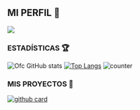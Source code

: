 ## MI PERFIL 🥷

<a href="https://github.com/Ivanmods15"><img src="https://cardivo.vercel.app/api?name=Ivanmods15&description=Hola+Soy+Dev+Ivan+Creador+de+Goku-Black-Bot-MD-Lite.&image=https://telegra.ph/file/218bb0ab792902a57d7ae.jpg/revision/latest?cb=20200606024545&usqp=CAU&usqp=CAU&backgroundColor=%23ecf0f1&instagram=Ivanmods15&whatsapp=Iván&pattern=leaf&colorPattern=%23eaeaea" /><a>
 

<!--
**Ivanmods15** is a ✨ _special_ ✨ repository because its `README.md` (this file) appears on your GitHub profile.

Here are some ideas to get you started:

- 🔭 I’m currently working on ...
- 🌱 I’m currently learning ...
- 👯 I’m looking to collaborate on ...
- 🤔 I’m looking for help with ...
- 💬 Ask me about ...
- 📫 How to reach me: ...
- 😄 Pronouns: ...
- ⚡ Fun fact: ...
-->



### ESTADÍSTICAS 🏆

![Ofc GitHub stats](https://github-readme-stats.vercel.app/api?username=Ivanmods15\&rank_icon=github&theme=algolia&locale=es)
[![Top Langs](https://github-readme-stats.vercel.app/api/top-langs/?username=Ivanmods15&theme=algolia&locale=es)](https://github.com/Ivanmods15)
![counter](https://komarev.com/ghpvc/?username=Ivanmods15&style=flat-square&theme=algolia&locale=es)
</a>

### MIS PROYECTOS 🚩

<a href="https://github.com/Ivanmods15/Goku-Black-Bot-MD-Lite">![github card](https://github-readme-stats.vercel.app/api/pin/?username=Ivanmods15&repo=Goku-Black-Bot-MD-Lite&theme=algolia&locale=es)</a>
